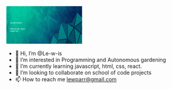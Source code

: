 <img src="./Green Modern Geometric Corporate Linkedin Banner.gif" alt="My Header GIF" width="200" height="100">

- 👋 Hi, I’m @Le-w-is
- 👀 I’m interested in Programming and Autonomous gardening
- 🌱 I’m currently learning javascript, html, css, react.
- 💞️ I’m looking to collaborate on school of code projects
- 📫 How to reach me lewparr@gmail.com

<!---
Le-w-is/Le-w-is is a ✨ special ✨ repository because its `README.md` (this file) appears on your GitHub profile.
You can click the Preview link to take a look at your changes.
--->
